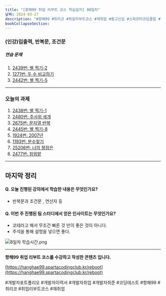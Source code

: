 ```yaml
---
title: "[항해99 취업 리부트 코스 학습일지] 08일차"
날짜: 2024-03-27
description: "#항해99 #취리코 #취업리부트코스 #재취업 #중고신입 #스파르타코딩클럽 #개발자취업 #개발자취준 #코딩테스트"
bookCollapseSection:
---
```

### (인강)입출력, 반복문, 조건문

##### 연습 문제
1. [2439번: 별 찍기-2](Coding%20Test/2024/24.03/4주차/B2439-별%20찍기-2.md)
2. [1271번: 두 수 비교하기](Coding%20Test/2024/24.03/4주차/B1271-두%20수%20비교하기.md)
3. [2442번: 별 찍기-5](Coding%20Test/2024/24.03/4주차/B2442-별%20찍기-5.md)

---
### 오늘의 과제

1. [2438번: 별 찍기-1](Coding%20Test/2024/24.03/4주차/B2438-별%20찍기-1.md)
2. [2480번: 주사위 세개](Coding%20Test/2024/24.03/4주차/B2480-주사위%20세개.md)
3. [2675번: 문자열 반복](Coding%20Test/2024/24.03/4주차/B2675-문자열%20반복.md)
4. [2445번: 별 찍기-8](Coding%20Test/2024/24.03/4주차/B2445-별%20찍기-8.md)
5. [1924번: 2007년](Coding%20Test/2024/24.03/4주차/B1924-2007년.md)
6. [1193번: 분수찾기](Coding%20Test/2024/24.03/4주차/B1193-분수찾기.md)
7. [25206번: 너의 평점은](Coding%20Test/2024/24.03/4주차/B25206-너의%20평점은md)
8. [2477번: 참외밭](B2477-참외밭.md)


---
마지막 정리
---
#### Q. 오늘 진행된 강의에서 학습한 내용은 무엇인가요?
- 반복문과 조건문 , 연산자 등

#### Q. 이번 주 진행된 팀 스터디에서 얻은 인사이트는 무엇인가요?
- 코테라고 해서 무조건 빠른 것 만이 좋은 것이 아니다.
- 주석을 통해 설명을 넣으면 좋다.

![8일차 학습시간.png](/assets/Hanghae99/학습시간/8일차%20학습시간.png)

---
**항해99 취업 리부트 코스를 수강하고 작성한 콘텐츠 입니다.**

[https://hanghae99.spartacodingclub.kr/reboot](https://hanghae99.spartacodingclub.kr/reboot)

#개발자포트폴리오 #개발자이력서 #개발자취업 #개발자취준 #코딩테스트 #항해99 #취리코 #취업리부트코스 #재취업